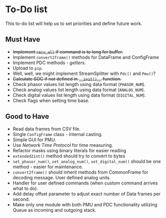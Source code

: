 # To-Do list #

This to-do list will help us to set priorities and define future work.  

## Must Have ##

* ~~Implement `recv_all` if command is to long for buffer.~~
* Implement `convert2frame()` methods for DataFrame and ConfigFrame
* Implement PDC methods - *getters*.
* Upload to `pip`.
* Well, well, we might implement StreamSplitter with `Pdc()` and `Pmu()`?
* ~~Calculate SOC if not defined in `__init()__` function.~~
* Check phasor values list length using data format (`PHASOR_NUM`).
* Check analog values list length using data format (`ANALOG_NUM`).
* Check digital values list length using data format (`DIGITAL_NUM`).
* Check flags when setting time base.

## Good to Have ##

* Read data frames from CSV file.
* Single `ConfigFrame` class - internal casting.
* Simple GUI for PMU.
* Use *Network Time Protocol* for time measuring.
* Refactor masks using binary literals for easier reading
* `extended2int()` method should try to convert to bytes 
* `set_phasor_num()`, `set_analog_num()`, `set_digital_num()` should be 
one method - easier for maintenance.
* `convert2frame()` should inherit methods from CommonFrame for decoding
 message. User defined analog units.
* Handler for user defined commands (when custom command arrives 
what to do).
* Add delay offset parameter to adjust exact number of Data frames 
per second.
* Make only one module with both PMU and PDC functionality utilizing
Queue as incoming and outgoing stack.